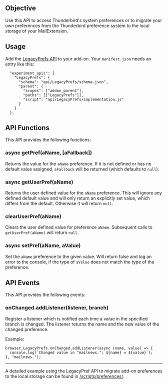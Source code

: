 ## Objective

Use this API to access Thunderbird's system preferences or to migrate your own preferences from the Thunderbird preference system to the local storage of your MailExtension.

## Usage

Add the [LegacyPrefs API](https://github.com/thunderbird/addon-developer-support/tree/master/auxiliary-apis/LegacyPrefs) to your add-on. Your `manifest.json` needs an entry like this:

```
  "experiment_apis": {
    "LegacyPrefs": {
      "schema": "api/LegacyPrefs/schema.json",
      "parent": {
        "scopes": ["addon_parent"],
        "paths": [["LegacyPrefs"]],
        "script": "api/LegacyPrefs/implementation.js"
      }
    }
  },
```

## API Functions

This API provides the following functions:

### async getPref(aName, [aFallback])

Returns the value for the ``aName`` preference. If it is not defined or has no default value assigned, ``aFallback`` will be returned (which defaults to ``null``).

### async getUserPref(aName)

Returns the user defined value for the ``aName`` preference. This will ignore any defined default value and will only return an explicitly set value, which differs from the default. Otherwise it will return ``null``.

### clearUserPref(aName)

Clears the user defined value for preference ``aName``. Subsequent calls to ``getUserPref(aName)`` will return ``null``.

### async setPref(aName, aValue)

Set the ``aName`` preference to the given value. Will return false and log an error to the console, if the type of ``aValue`` does not match the type of the preference.

## API Events

This API provides the following events:

### onChanged.addListener(listener, branch)

Register a listener which is notified each time a value in the specified branch is changed. The listener returns the name and the new value of the changed preference.

Example:

```
browser.LegacyPrefs.onChanged.addListener(async (name, value) => {
  console.log(`Changed value in "mailnews.": ${name} = ${value}`);
}, "mailnews.");
```

---

A detailed example using the LegacyPref API to migrate add-on preferences to the local storage can be found in [/scripts/preferences/](https://github.com/thunderbird/addon-developer-support/tree/master/scripts/preferences).
